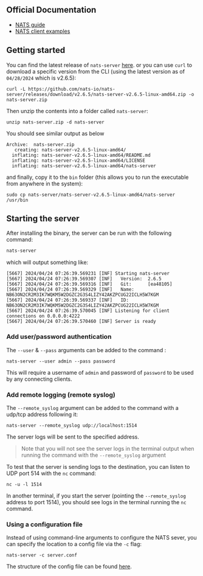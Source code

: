## Official Documentation
- [NATS guide](https://docs.nats.io/)
- [NATS client examples](https://natsbyexample.com/)
## Getting started
You can find the latest release of `nats-server` [here](https://github.com/nats-io/nats-server/releases). or you can use `curl` to download a specific version from the CLI (using the latest version as of `04/28/2024` which is v2.6.5):
```
curl -L https://github.com/nats-io/nats-server/releases/download/v2.6.5/nats-server-v2.6.5-linux-amd64.zip -o nats-server.zip
```
Then unzip the contents into a folder called `nats-server`:
```
unzip nats-server.zip -d nats-server
```
You should see similar output as below
```
Archive:  nats-server.zip
   creating: nats-server-v2.6.5-linux-amd64/
  inflating: nats-server-v2.6.5-linux-amd64/README.md
  inflating: nats-server-v2.6.5-linux-amd64/LICENSE
  inflating: nats-server-v2.6.5-linux-amd64/nats-server
```
and finally, copy it to the `bin` folder (this allows you to run the executable from anywhere in the system):
```
sudo cp nats-server/nats-server-v2.6.5-linux-amd64/nats-server /usr/bin
```

## Starting the server
After installing the binary, the server can be run with the following command:
```sh
nats-server
```
which will output something like:
```
[5667] 2024/04/24 07:26:39.569231 [INF] Starting nats-server
[5667] 2024/04/24 07:26:39.569307 [INF]   Version:  2.6.5
[5667] 2024/04/24 07:26:39.569316 [INF]   Git:      [ea48105]
[5667] 2024/04/24 07:26:39.569329 [INF]   Name:     NB63ON2CR2M3IK7WQKM5W2DGZC2G3S4LIZY42AKZPCUG22ICLH5W7KGM
[5667] 2024/04/24 07:26:39.569337 [INF]   ID:       NB63ON2CR2M3IK7WQKM5W2DGZC2G3S4LIZY42AKZPCUG22ICLH5W7KGM
[5667] 2024/04/24 07:26:39.570045 [INF] Listening for client connections on 0.0.0.0:4222
[5667] 2024/04/24 07:26:39.570460 [INF] Server is ready
```
### Add user/password authentication
The `--user` & `--pass` arguments can be added to the command :
```
nats-server --user admin --pass password
```
This will require a username of `admin` and password of `password` to be used by any connecting clients.
### Add remote logging (remote syslog)
The `--remote_syslog` argument can be added to the command with a udp/tcp address following it:
```
nats-server --remote_syslog udp://localhost:1514
```
The server logs will be sent to the specified address.
>Note that you will not see the server logs in the terminal output when running the command with the `--remote_syslog` argument

To test that the server is sending logs to the destination, you can listen to UDP port 514 with the `nc` command:
```
nc -u -l 1514
```
In another terminal, if you start the server (pointing the `--remote_syslog` address to port 1514), you should see logs in the terminal running the `nc` command.
### Using a configuration file
Instead of using command-line arguments to configure the NATS sever, you can specify the location to a config file via the `-c` flag:
```
nats-server -c server.conf
```
The structure of the config file can be found [here](https://docs.nats.io/running-a-nats-service/configuration).
